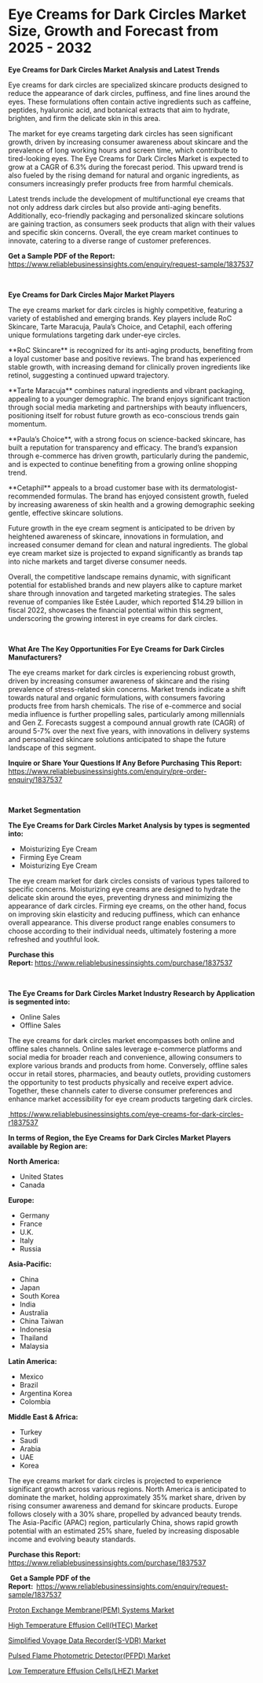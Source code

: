 <p><h1>Eye Creams for Dark Circles Market Size, Growth and Forecast from 2025 - 2032</h1></p><p><strong>Eye Creams for Dark Circles Market Analysis and Latest Trends</strong></p>
<p><p>Eye creams for dark circles are specialized skincare products designed to reduce the appearance of dark circles, puffiness, and fine lines around the eyes. These formulations often contain active ingredients such as caffeine, peptides, hyaluronic acid, and botanical extracts that aim to hydrate, brighten, and firm the delicate skin in this area.</p><p>The market for eye creams targeting dark circles has seen significant growth, driven by increasing consumer awareness about skincare and the prevalence of long working hours and screen time, which contribute to tired-looking eyes. The Eye Creams for Dark Circles Market is expected to grow at a CAGR of 6.3% during the forecast period. This upward trend is also fueled by the rising demand for natural and organic ingredients, as consumers increasingly prefer products free from harmful chemicals.</p><p>Latest trends include the development of multifunctional eye creams that not only address dark circles but also provide anti-aging benefits. Additionally, eco-friendly packaging and personalized skincare solutions are gaining traction, as consumers seek products that align with their values and specific skin concerns. Overall, the eye cream market continues to innovate, catering to a diverse range of customer preferences.</p></p>
<p><strong>Get a Sample PDF of the Report:&nbsp;</strong> <a href="https://www.reliablebusinessinsights.com/enquiry/request-sample/1837537?utm_campaign=75&utm_medium=2&utm_source=Github&utm_content=ia&utm_term=28022025&utm_id=eye-creams-for-dark-circles">https://www.reliablebusinessinsights.com/enquiry/request-sample/1837537</a></p>
<p>&nbsp;</p>
<p><strong>Eye Creams for Dark Circles Major Market Players</strong></p>
<p><p>The eye creams market for dark circles is highly competitive, featuring a variety of established and emerging brands. Key players include RoC Skincare, Tarte Maracuja, Paula’s Choice, and Cetaphil, each offering unique formulations targeting dark under-eye circles.</p><p>**RoC Skincare** is recognized for its anti-aging products, benefiting from a loyal customer base and positive reviews. The brand has experienced stable growth, with increasing demand for clinically proven ingredients like retinol, suggesting a continued upward trajectory.</p><p>**Tarte Maracuja** combines natural ingredients and vibrant packaging, appealing to a younger demographic. The brand enjoys significant traction through social media marketing and partnerships with beauty influencers, positioning itself for robust future growth as eco-conscious trends gain momentum.</p><p>**Paula’s Choice**, with a strong focus on science-backed skincare, has built a reputation for transparency and efficacy. The brand’s expansion through e-commerce has driven growth, particularly during the pandemic, and is expected to continue benefiting from a growing online shopping trend.</p><p>**Cetaphil** appeals to a broad customer base with its dermatologist-recommended formulas. The brand has enjoyed consistent growth, fueled by increasing awareness of skin health and a growing demographic seeking gentle, effective skincare solutions.</p><p>Future growth in the eye cream segment is anticipated to be driven by heightened awareness of skincare, innovations in formulation, and increased consumer demand for clean and natural ingredients. The global eye cream market size is projected to expand significantly as brands tap into niche markets and target diverse consumer needs.</p><p>Overall, the competitive landscape remains dynamic, with significant potential for established brands and new players alike to capture market share through innovation and targeted marketing strategies. The sales revenue of companies like Estée Lauder, which reported $14.29 billion in fiscal 2022, showcases the financial potential within this segment, underscoring the growing interest in eye creams for dark circles.</p></p>
<p>&nbsp;</p>
<p><strong>What Are The Key Opportunities For Eye Creams for Dark Circles Manufacturers?</strong></p>
<p><p>The eye creams market for dark circles is experiencing robust growth, driven by increasing consumer awareness of skincare and the rising prevalence of stress-related skin concerns. Market trends indicate a shift towards natural and organic formulations, with consumers favoring products free from harsh chemicals. The rise of e-commerce and social media influence is further propelling sales, particularly among millennials and Gen Z. Forecasts suggest a compound annual growth rate (CAGR) of around 5-7% over the next five years, with innovations in delivery systems and personalized skincare solutions anticipated to shape the future landscape of this segment.</p></p>
<p><strong>Inquire or Share Your Questions If Any Before Purchasing This Report:</strong> <a href="https://www.reliablebusinessinsights.com/enquiry/pre-order-enquiry/1837537?utm_campaign=75&utm_medium=2&utm_source=Github&utm_content=ia&utm_term=28022025&utm_id=eye-creams-for-dark-circles">https://www.reliablebusinessinsights.com/enquiry/pre-order-enquiry/1837537</a></p>
<p>&nbsp;</p>
<p><strong>Market Segmentation</strong></p>
<p><strong>The Eye Creams for Dark Circles Market Analysis by types is segmented into:</strong></p>
<p><ul><li>Moisturizing Eye Cream</li><li>Firming Eye Cream</li><li>Moisturizing Eye Cream</li></ul></p>
<p><p>The eye cream market for dark circles consists of various types tailored to specific concerns. Moisturizing eye creams are designed to hydrate the delicate skin around the eyes, preventing dryness and minimizing the appearance of dark circles. Firming eye creams, on the other hand, focus on improving skin elasticity and reducing puffiness, which can enhance overall appearance. This diverse product range enables consumers to choose according to their individual needs, ultimately fostering a more refreshed and youthful look.</p></p>
<p><strong>Purchase this Report:&nbsp;</strong><a href="https://www.reliablebusinessinsights.com/purchase/1837537?utm_campaign=75&utm_medium=2&utm_source=Github&utm_content=ia&utm_term=28022025&utm_id=eye-creams-for-dark-circles">https://www.reliablebusinessinsights.com/purchase/1837537</a></p>
<p>&nbsp;</p>
<p><strong>The Eye Creams for Dark Circles Market Industry Research by Application is segmented into:</strong></p>
<p><ul><li>Online Sales</li><li>Offline Sales</li></ul></p>
<p><p>The eye creams for dark circles market encompasses both online and offline sales channels. Online sales leverage e-commerce platforms and social media for broader reach and convenience, allowing consumers to explore various brands and products from home. Conversely, offline sales occur in retail stores, pharmacies, and beauty outlets, providing customers the opportunity to test products physically and receive expert advice. Together, these channels cater to diverse consumer preferences and enhance market accessibility for eye cream products targeting dark circles.</p></p>
<p><a href="https://www.reliablebusinessinsights.com/eye-creams-for-dark-circles-r1837537?utm_campaign=75&utm_medium=2&utm_source=Github&utm_content=ia&utm_term=28022025&utm_id=eye-creams-for-dark-circles">&nbsp;https://www.reliablebusinessinsights.com/eye-creams-for-dark-circles-r1837537</a></p>
<p><strong>In terms of Region, the Eye Creams for Dark Circles Market Players available by Region are:</strong></p>
<p>
    <p> <strong> North America: </strong>
        <ul>
            <li>United States</li>
            <li>Canada</li>
        </ul>
        </p> 
    <p> <strong> Europe: </strong>
        <ul>
            <li>Germany</li>
            <li>France</li>
            <li>U.K.</li>
            <li>Italy</li>
            <li>Russia</li>
        </ul>
        </p> 
    <p> <strong> Asia-Pacific: </strong>
        <ul>
            <li>China</li>
            <li>Japan</li>
            <li>South Korea</li>
            <li>India</li>
            <li>Australia</li>
            <li>China Taiwan</li>
            <li>Indonesia</li>
            <li>Thailand</li>
            <li>Malaysia</li>
        </ul>
        </p> 
    <p> <strong> Latin America: </strong>
        <ul>
            <li>Mexico</li>
            <li>Brazil</li>
            <li>Argentina Korea</li>
            <li>Colombia</li>
        </ul>
        </p> 
    <p> <strong> Middle East & Africa: </strong>
        <ul>
            <li>Turkey</li>
            <li>Saudi</li>
            <li>Arabia</li>
            <li>UAE</li>
            <li>Korea</li>
        </ul>
    </p>
    </p>
<p><p>The eye creams market for dark circles is projected to experience significant growth across various regions. North America is anticipated to dominate the market, holding approximately 35% market share, driven by rising consumer awareness and demand for skincare products. Europe follows closely with a 30% share, propelled by advanced beauty trends. The Asia-Pacific (APAC) region, particularly China, shows rapid growth potential with an estimated 25% share, fueled by increasing disposable income and evolving beauty standards.</p></p>
<p><strong>Purchase this Report: </strong><a href="https://www.reliablebusinessinsights.com/purchase/1837537?utm_campaign=75&utm_medium=2&utm_source=Github&utm_content=ia&utm_term=28022025&utm_id=eye-creams-for-dark-circles">https://www.reliablebusinessinsights.com/purchase/1837537</a></p>
<p>&nbsp;<strong>Get a Sample PDF of the Report:&nbsp;&nbsp;</strong><a href="https://www.reliablebusinessinsights.com/enquiry/request-sample/1837537?utm_campaign=75&utm_medium=2&utm_source=Github&utm_content=ia&utm_term=28022025&utm_id=eye-creams-for-dark-circles">https://www.reliablebusinessinsights.com/enquiry/request-sample/1837537</a></p>
<p><strong></strong></p>
<p><p><a href="https://github.com/pizolina/Market-Research-Report-List-7/blob/main/proton-exchange-membranepem-systems-market.md?utm_campaign=75&utm_medium=2&utm_source=Github&utm_content=ia&utm_term=28022025&utm_id=eye-creams-for-dark-circles">Proton Exchange Membrane(PEM) Systems Market</a></p><p><a href="https://github.com/tamvrosiya/Market-Research-Report-List-6/blob/main/high-temperature-effusion-cellhtec-market.md?utm_campaign=75&utm_medium=2&utm_source=Github&utm_content=ia&utm_term=28022025&utm_id=eye-creams-for-dark-circles">High Temperature Effusion Cell(HTEC) Market</a></p><p><a href="https://github.com/euserliljako/Market-Research-Report-List-1/blob/main/simplified-voyage-data-recorders-vdr-market.md?utm_campaign=75&utm_medium=2&utm_source=Github&utm_content=ia&utm_term=28022025&utm_id=eye-creams-for-dark-circles">Simplified Voyage Data Recorder(S-VDR) Market</a></p><p><a href="https://github.com/AngelaWalsh696/Market-Research-Report-List-1/blob/main/pulsed-flame-photometric-detectorpfpd-market.md?utm_campaign=75&utm_medium=2&utm_source=Github&utm_content=ia&utm_term=28022025&utm_id=eye-creams-for-dark-circles">Pulsed Flame Photometric Detector(PFPD) Market</a></p><p><a href="https://github.com/SanjidaKhan901/Market-Research-Report-List-1/blob/main/low-temperature-effusion-cellslhez-market.md?utm_campaign=75&utm_medium=2&utm_source=Github&utm_content=ia&utm_term=28022025&utm_id=eye-creams-for-dark-circles">Low Temperature Effusion Cells(LHEZ) Market</a></p></p>
